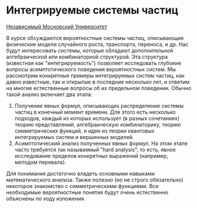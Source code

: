 # Интегрируемые системы частиц

[Независимый Московский Университет](https://ium.mccme.ru/index.php)

В курсе обсуждаются вероятностные системы частиц, описывающие физические модели случайного роста, транспорта, переноса, и др. Нас будут интересовать системы, которые обладают дополнительной алгебраической или комбинаторной структурой. Эта структура (известная как "интегрируемость") позволяет исследовать глубокие вопросы асимптотического поведения вероятностных систем. Мы рассмотрим конкретные примеры интегрируемых систем частиц, как давно известные, так и открытые в последние несколько лет, и ответим на многие естественные вопросы об их предельном поведении. Обычно такой анализ включает два этапа:
1. Получение явных формул, описывающих распределение системы частиц в конечный момент времени. Для этого есть несколько подходов, каждый из которых использует (в разных сочетаниях) теорию представлений, алгебраическую комбинаторику, теорию симметрических функций, и идеи из теории квантовых интегрируемых систем и вершинных моделей.
2. Асимптотический анализ полученных явных формул. На этом этапе часто требуется так называемый "hard analysis", то есть, явное исследование пределов конкретных выражений (например, методом перевала).
 
Для понимания достаточно владеть основными навыками математического анализа. Также полезно (но не строго обязательно) некоторое знакомство с симметрическими функциями. Все необходимые вероятностные понятия будут очень естественно объяснены по ходу изложения.